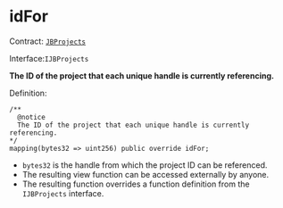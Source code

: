 # idFor

Contract: [`JBProjects`](../)

Interface:`IJBProjects`

**The ID of the project that each unique handle is currently referencing.**

Definition:

```solidity
/** 
  @notice 
  The ID of the project that each unique handle is currently referencing.
*/
mapping(bytes32 => uint256) public override idFor;
```

* `bytes32` is the handle from which the project ID can be referenced.
* The resulting view function can be accessed externally by anyone.
* The resulting function overrides a function definition from the `IJBProjects` interface.
